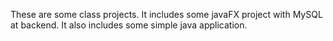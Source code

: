These are some class projects. It includes some javaFX project with MySQL at backend. It also includes some simple java application.

